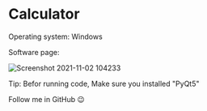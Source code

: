 # Calculator
Operating system: Windows

Software page:


![Screenshot 2021-11-02 104233](https://user-images.githubusercontent.com/88086672/139801906-c5ff8ee5-2ca4-4f97-9787-b70184e4d392.jpg)

Tip: Befor running code, Make sure you installed "PyQt5"

Follow me in GitHub 😉
